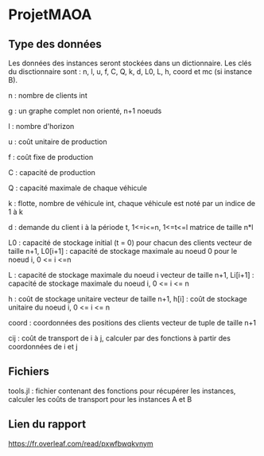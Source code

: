 # ProjetMAOA

## Type des données

Les données des instances seront stockées dans un dictionnaire. Les clés du disctionnaire sont : n, l, u, f, C, Q, k, d, L0, L, h, coord et mc (si instance B).

n : nombre de clients
    int
  
g : un graphe complet non orienté, n+1 noeuds

l : nombre d'horizon

u : coût unitaire de production

f : coût fixe de production

C : capacité de production

Q : capacité maximale de chaque véhicule

k : flotte, nombre de véhicule
    int, chaque véhicule est noté par un indice de 1 à k

d : demande du client i à la période t, 1<=i<=n, 1<=t<=l
    matrice de taille n*l

L0 : capacité de stockage initial (t = 0) pour chacun des clients
     vecteur de taille n+1, L0[i+1] : capacité de stockage maximale au noeud 0 pour le noeud i, 0 <= i <=n
     
L : capacité de stockage maximale du noeud i
     vecteur de taille n+1, Li[i+1] : capacité de stockage maximale du noeud i, 0 <= i <= n
     
h : coût de stockage unitaire
    vecteur de taille n+1, h[i] : coût de stockage unitaire du noeud i,  0 <= i <= n
    
coord : coordonnées des positions des clients
        vecteur de tuple de taille n+1

cij : coût de transport de i à j, calculer par des fonctions à partir des coordonnées de i et j
    
## Fichiers 

tools.jl : fichier contenant des fonctions pour récupérer les instances, calculer les coûts de transport pour les instances A et B


## Lien du rapport
https://fr.overleaf.com/read/pxwfbwqkvnym 
